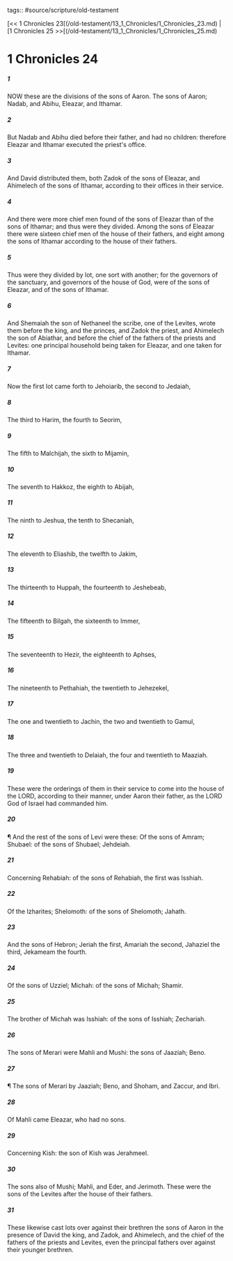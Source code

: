 tags:: #source/scripture/old-testament

[<< 1 Chronicles 23[(/old-testament/13_1_Chronicles/1_Chronicles_23.md) | [1 Chronicles 25 >>[(/old-testament/13_1_Chronicles/1_Chronicles_25.md)

# 1 Chronicles 24

##### 1

NOW these are the divisions of the sons of Aaron. The sons of Aaron; Nadab, and Abihu, Eleazar, and Ithamar.

##### 2

But Nadab and Abihu died before their father, and had no children: therefore Eleazar and Ithamar executed the priest's office.

##### 3

And David distributed them, both Zadok of the sons of Eleazar, and Ahimelech of the sons of Ithamar, according to their offices in their service.

##### 4

And there were more chief men found of the sons of Eleazar than of the sons of Ithamar; and thus were they divided. Among the sons of Eleazar there were sixteen chief men of the house of their fathers, and eight among the sons of Ithamar according to the house of their fathers.

##### 5

Thus were they divided by lot, one sort with another; for the governors of the sanctuary, and governors of the house of God, were of the sons of Eleazar, and of the sons of Ithamar.

##### 6

And Shemaiah the son of Nethaneel the scribe, one of the Levites, wrote them before the king, and the princes, and Zadok the priest, and Ahimelech the son of Abiathar, and before the chief of the fathers of the priests and Levites: one principal household being taken for Eleazar, and one taken for Ithamar.

##### 7

Now the first lot came forth to Jehoiarib, the second to Jedaiah,

##### 8

The third to Harim, the fourth to Seorim,

##### 9

The fifth to Malchijah, the sixth to Mijamin,

##### 10

The seventh to Hakkoz, the eighth to Abijah,

##### 11

The ninth to Jeshua, the tenth to Shecaniah,

##### 12

The eleventh to Eliashib, the twelfth to Jakim,

##### 13

The thirteenth to Huppah, the fourteenth to Jeshebeab,

##### 14

The fifteenth to Bilgah, the sixteenth to Immer,

##### 15

The seventeenth to Hezir, the eighteenth to Aphses,

##### 16

The nineteenth to Pethahiah, the twentieth to Jehezekel,

##### 17

The one and twentieth to Jachin, the two and twentieth to Gamul,

##### 18

The three and twentieth to Delaiah, the four and twentieth to Maaziah.

##### 19

These were the orderings of them in their service to come into the house of the LORD, according to their manner, under Aaron their father, as the LORD God of Israel had commanded him.

##### 20

¶ And the rest of the sons of Levi were these: Of the sons of Amram; Shubael: of the sons of Shubael; Jehdeiah.

##### 21

Concerning Rehabiah: of the sons of Rehabiah, the first was Isshiah.

##### 22

Of the Izharites; Shelomoth: of the sons of Shelomoth; Jahath.

##### 23

And the sons of Hebron; Jeriah the first, Amariah the second, Jahaziel the third, Jekameam the fourth.

##### 24

Of the sons of Uzziel; Michah: of the sons of Michah; Shamir.

##### 25

The brother of Michah was Isshiah: of the sons of Isshiah; Zechariah.

##### 26

The sons of Merari were Mahli and Mushi: the sons of Jaaziah; Beno.

##### 27

¶ The sons of Merari by Jaaziah; Beno, and Shoham, and Zaccur, and Ibri.

##### 28

Of Mahli came Eleazar, who had no sons.

##### 29

Concerning Kish: the son of Kish was Jerahmeel.

##### 30

The sons also of Mushi; Mahli, and Eder, and Jerimoth. These were the sons of the Levites after the house of their fathers.

##### 31

These likewise cast lots over against their brethren the sons of Aaron in the presence of David the king, and Zadok, and Ahimelech, and the chief of the fathers of the priests and Levites, even the principal fathers over against their younger brethren.
